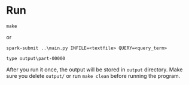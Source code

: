 
# Run 
```
make
```
or
```
spark-submit ..\main.py INFILE=<textfile> QUERY=<query_term>
```
```
type output\part-00000
```

After you run it once, the output will be stored in ``output`` directory. Make sure you delete ``output/`` or  run ``make clean`` before running the program.
